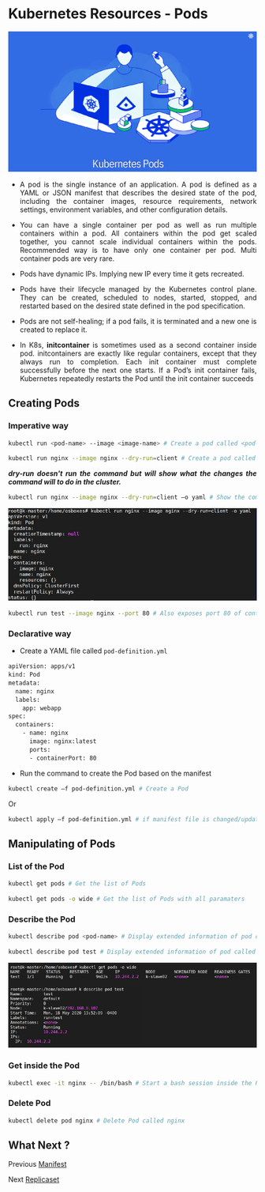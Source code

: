 # Kubernetes Resources - Pods
<p align="center">
    <img src="../images/pods.png">
</p>

<div style="text-align: justify">

- A pod is the single instance of an application. A pod is defined as a YAML or JSON manifest that describes the desired state of the pod, including the container images, resource requirements, network settings, environment variables, and other configuration details.

- You can have a single container per pod  as well as run multiple containers within a pod. All containers within the pod get scaled together, you cannot scale individual containers within the pods. Recommended way is to have only one container per pod. Multi container pods are very rare. 

- Pods have dynamic IPs. Implying new IP every time it gets recreated.

- Pods have their lifecycle managed by the Kubernetes control plane. They can be created, scheduled to nodes, started, stopped, and restarted based on the desired state defined in the pod specification. 

- Pods are not self-healing; if a pod fails, it is terminated and a new one is created to replace it.

- In K8s, **initcontainer** is sometimes used as a second container inside pod. initcontainers are exactly like regular containers, except that they always run to completion. Each init container must complete successfully before the next one starts. If a Pod’s init container fails, Kubernetes repeatedly restarts the Pod until the init container succeeds

## Creating Pods
### Imperative way

```bash
kubectl run <pod-name> --image <image-name> # Create a pod called <pod-name> based on the image <image-name>
```
```bash
kubectl run nginx --image nginx --dry-run=client # Create a pod called nginx with the image nginx in dry-run 
```
***dry-run doesn't run the command but will show what the changes the command will to do in the cluster.***

```bash
kubectl run nginx --image nginx --dry-run=client –o yaml # Show the command ouput in YAML
```
<p align="center">
    <img src="../images/pods2.png">
</p>

```bash
kubectl run test --image nginx --port 80 # Also exposes port 80 of container
```

### Declarative way

- Create a YAML file called `pod-definition.yml`

```bash
apiVersion: apps/v1
kind: Pod
metadata:
  name: nginx
  labels:
    app: webapp
spec:
  containers:
    - name: nginx
      image: nginx:latest
      ports:
      - containerPort: 80

```

- Run the command to create the Pod based on the manifest
```bash
kubectl create –f pod-definition.yml # Create a Pod
```
Or
```bash
kubectl apply –f pod-definition.yml # if manifest file is changed/updated after deployment and need to re-deploy the pod again
```

## Manipulating of Pods

### List of the Pod
```bash
kubectl get pods # Get the list of Pods
```
```bash
kubectl get pods -o wide # Get the list of Pods with all paramaters
```

### Describe the Pod
```bash
kubectl describe pod <pod-name> # Display extended information of pod called <pod-name>
```
```bash
kubectl describe pod test # Display extended information of pod called test
```
<p align="center">
    <img src="../images/pods3.png">
</p>

### Get inside the Pod

```bash
kubectl exec -it nginx -- /bin/bash # Start a bash session inside the Pod called nginx
```

### Delete Pod

```bash
kubectl delete pod nginx # Delete Pod called nginx
```
## What Next ?
Previous [Manifest](./04-Manifest.md)

Next [Replicaset](05-Recources-02.md)
</div>